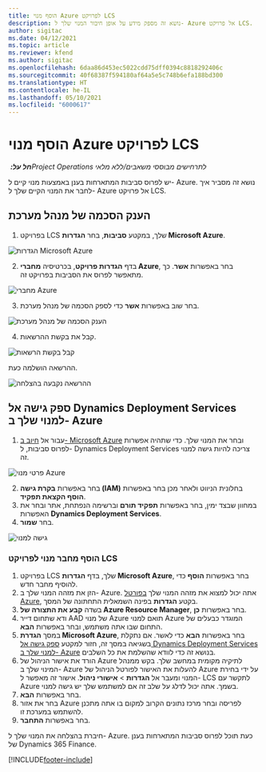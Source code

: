 ```yaml
---
title: הוסף מנוי Azure לפרויקט LCS
description: נושא זה מספק מידע על אופן חיבור המנוי שלך ל- Azure אל פרויקט LCS.
author: sigitac
ms.date: 04/12/2021
ms.topic: article
ms.reviewer: kfend
ms.author: sigitac
ms.openlocfilehash: 6daa86d453ec5022cdd75dff0394c8818292406c
ms.sourcegitcommit: 40f68387f594180af64a5e5c748b6efa188bd300
ms.translationtype: HT
ms.contentlocale: he-IL
ms.lasthandoff: 05/10/2021
ms.locfileid: "6000617"
---
```

# <a name="add-an-azure-subscription-to-an-lcs-project"></a>הוסף מנוי Azure לפרויקט LCS

_**חל על:** ‏Project Operations לתרחישים מבוססי משאבים/ללא מלאי_

יש לפרוס סביבות המתארחות בענן באמצעות מנוי קיים ל- Azure. נושא זה מסביר איך לחבר את המנוי הקיים שלך ל- Azure אל פרויקט LCS. 

## <a name="grant-admin-consent"></a>הענק הסכמה של מנהל מערכת

1. בפרויקט LCS שלך, במקטע **סביבות**, בחר **הגדרות Microsoft Azure**.

![הגדרות Microsoft Azure](./media/1MicrosoftAzureSettings.png)

2. בדף **הגדרות פרויקט**, בכרטיסיה **מחברי Azure**, בחר באפשרות **אשר**. כך מתאפשר לפרוס את הסביבות בפרויקט זה.

![מחברי Azure](./media/2AzureConnectors.png)

3. בחר שוב באפשרות **אשר** כדי לספק הסכמה של מנהל מערכת.

![הענק הסכמה של מנהל מערכת](./media/3GrantAdminConsent.png)

4. קבל את בקשת ההרשאות.

![קבל בקשת הרשאות](./media/4AcceptPermissionRequest.png)

ההרשאה הושלמה כעת. 

![ההרשאה נקבעה בהצלחה](./media/5AuthorizationComplete.png)

## <a name="provide-dynamics-deployment-services-access-to-your-azure-subscription"></a><a name="provide"></a>ספק גישה אל Dynamics Deployment Services למנוי שלך ב- Azure

1. עבור אל [חיוב ב- Microsoft Azure](https://portal.azure.com/#blade/Microsoft\_Azure\_Billing/SubscriptionsBlade) ובחר את המנוי שלך. כדי שתהיה אפשרות לפרוס סביבות, ל- Dynamics Deployment Services צריכה להיות גישה למנוי זה.

![פרטי מנוי Azure](./media/6AzureSubscription.png)

2. בחר באפשרות **בקרת גישה (IAM)** בחלונית הניווט ולאחר מכן בחר באפשרות **הוסף הקצאת תפקיד**.
3. במחוון שבצד ימין, בחר באפשרות **תפקיד תורם** וברשימה הנפתחת, אתר ובחר את האפשרות **Dynamics Deployment Services**. 
4. בחר **שמור**.

![גישה למנוי](./media/7SubscriptionAccess.png)

### <a name="add-a-subscription-connector-to-an-lcs-project"></a>הוסף מחבר מנוי לפרויקט LCS

1. בפרויקט LCS שלך, בדף **הגדרות Microsoft Azure**, בחר באפשרות **הוסף** כדי להוסיף מחבר חדש.
2. הזן את מזהה המנוי שלך ב- Azure. אתה יכול למצוא את מזהה המנוי שלך [בפורטל Azure](https://ms.portal.azure.com/), בקטע  **הגדרות**  בפינה השמאלית התחתונה של המסך.
3. בשדה **קבע את התצורה של Azure Resource Manager**, בחר באפשרות **כן**.
4. ודא שתחום דייר AAD של מנוי Azure תואם למנוי Azure המוגדר כבעלים של התחום שבו אתה משתמש, ובחר באפשרות **הבא**.
5. במסך **הגדרת Microsoft Azure**, בחר באפשרות **הבא** כדי לאשר. אם נתקלת בשגיאה במסך זה, חזור למקטע [ספק גישה אל Dynamics Deployment Services למנוי שלך ב- Azure](#provide) בנושא זה כדי לוודא שהשלמת את כל השלבים.
6. הורד את אישור הניהול של Azure לתיקיה מקומית במחשב שלך. בקש ממנהל המינוי שלך ב- Azure להעלות את האישור לפורטל הניהול של Azure על ידי בחירת המנוי ומעבר אל **הגדרות** > **אישורי ניהול**. אישור זה מאפשר ל- LCS לתקשר עם Azure בשמך. אתה יכול לדלג על שלב זה אם למשתמש שלך יש גישה למנוי.
7. בחר באפשרות  **הבא**.
8. בחר את אזור Azure לפריסה ובחר מרכז נתונים הקרוב למקום בו אתה מתכנן להשתמש במערכת זו.
9.  בחר באפשרות  **התחבר**.

חיברת בהצלחה את המנוי שלך ל- Azure. כעת תוכל לפרוס סביבות המתארחות בענן של Dynamics 365 Finance.




[!INCLUDE[footer-include](../includes/footer-banner.md)]

